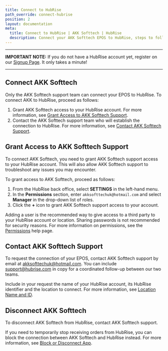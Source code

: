 ```yaml
---
title: Connect to HubRise
path_override: connect-hubrise
position: 2
layout: documentation
meta:
  title: Connect to HubRise | AKK Softtech | HubRise
  description: Connect your AKK Softtech EPOS to HubRise, steps to follow to receive your orders in your AKK EPOS.
---
```


---

**IMPORTANT NOTE:** If you do not have a HubRise account yet, register on our [Signup Page](https://manager.hubrise.com/signup). It only takes a minute!

---

## Connect AKK Softtech

Only the AKK Softtech support team can connect your EPOS to HubRise. To connect AKK to HubRise, proceed as follows:

1. Grant AKK Softtech access to your HubRise account. For more information, see [Grant Access to AKK Softtech Support](#grant-access-to-akk-softtech-support).
1. Contact the AKK Softtech support team who will establish the connection to HubRise. For more information, see [Contact AKK Softtech Support](#contact-akk-softtech-support).

## Grant Access to AKK Softtech Support

To connect AKK Softtech, you need to grant AKK Softtech support access to your HubRise account. This will also allow AKK Softtech support to troubleshoot any issues you may encounter.

To grant access to AKK Softtech, proceed as follows:

1. From the HubRise back office, select **SETTINGS** in the left-hand menu.
1. In the **Permissions** section, enter `akksofttechuk@hotmail.com` and select **Manager** in the drop-down list of roles.
1. Click the **+** icon to grant AKK Softtech support access to your account.

Adding a user is the recommended way to give access to a third party to your HubRise account or location. Sharing passwords is not recommended for security reasons. For more information on permissions, see the [Permissions](/docs/permissions) help page.

## Contact AKK Softtech Support

To request the connection of your EPOS, contact AKK Softtech support by email at akksofttechuk@hotmail.com. You can include support@hubrise.com in copy for a coordinated follow-up between our two teams.

Include in your request the name of your HubRise account, its HubRise identifier and the location to connect. For more information, see [Location Name and ID](/docs/locations#location-name-and-id).

## Disconnect AKK Softtech

To disconnect AKK Softtech from HubRise, contact AKK Softtech support.

If you need to temporarily stop receiving orders from HubRise, you can block the connection between AKK Softtech and HubRise instead. For more information, see [Block or Disconnect App](/docs/connections#block-or-disconnect-an-app).
